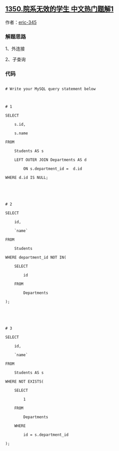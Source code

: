 ## [1350.院系无效的学生 中文热门题解1](https://leetcode.cn/problems/students-with-invalid-departments/solutions/100000/1350-yuan-xi-wu-xiao-de-xue-sheng-by-eric-345)

作者：[eric-345](https://leetcode.cn/u/eric-345)
### 解题思路
1、外连接

2、子查询

### 代码

```mysql
# Write your MySQL query statement below

# 1
SELECT
	s.id,
	s.name
FROM
	Students AS s
	LEFT OUTER JOIN Departments AS d
		ON s.department_id =  d.id
WHERE d.id IS NULL;


# 2
SELECT
	id,
	`name`
FROM
	Students
WHERE department_id NOT IN(
	SELECT 
		id
	FROM
		Departments
);


# 3
SELECT
	id,
	`name`
FROM
	Students AS s
WHERE NOT EXISTS(
	SELECT
		1
	FROM
		Departments
	WHERE
		id = s.department_id
);


```